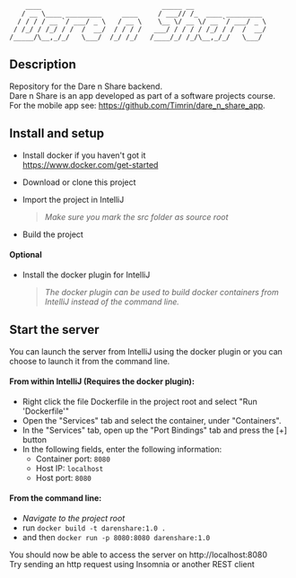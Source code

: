         ____                              _____ __
       / __ \____ _________     ____     / ___// /_  ____ _________  
      / / / / __ `/ ___/ _ \   / __ \    \__ \/ __ \/ __ `/ ___/ _ \  
     / /_/ / /_/ / /  /  __/  / / / /   ___/ / / / / /_/ / /  /  __/
    /_____/\__,_/_/   \___/  /_/ /_/   /____/_/ /_/\__,_/_/   \___/ 

## Description
Repository for the Dare n Share backend.  
Dare n Share is an app developed as part of a software projects course.  
For the mobile app see: https://github.com/Timrin/dare_n_share_app. 

## Install and setup
* Install docker if you haven't got it  
https://www.docker.com/get-started

* Download or clone this project  
* Import the project in IntelliJ  
  >_Make sure you mark the src folder as source root_  
* Build the project  

#### Optional
* Install the docker plugin for IntelliJ  
  >_The docker plugin can be used to build docker containers from IntelliJ instead of the command line._

## Start the server
You can launch the server from IntelliJ using the docker plugin or you can choose to launch it from the command line. 

#### From within IntelliJ (Requires the docker plugin):
  * Right click the file Dockerfile in the project root and select "Run 'Dockerfile'"  
  * Open the "Services" tab and select the container, under "Containers".  
  * In the "Services" tab, open up the "Port Bindings" tab and press the [+] button  
  * In the following fields, enter the following information:
    * Container port: `8080`  
    * Host IP: `localhost` 
    * Host port: `8080` 
  
#### From the command line:  
  * _Navigate to the project root_  
  * run `docker build -t darenshare:1.0 .`  
  * and then `docker run -p 8080:8080 darenshare:1.0`

You should now be able to access the server on http://localhost:8080  
Try sending an http request using Insomnia or another REST client
